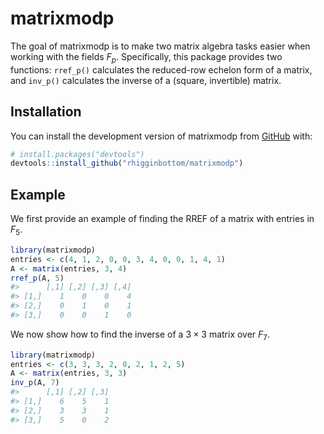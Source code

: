 
<!-- README.md is generated from README.Rmd. Please edit that file -->

# matrixmodp

<!-- badges: start -->
<!-- badges: end -->

The goal of matrixmodp is to make two matrix algebra tasks easier when
working with the fields $F_p$. Specifically, this package provides two
functions: `rref_p()` calculates the reduced-row echelon form of a
matrix, and `inv_p()` calculates the inverse of a (square, invertible)
matrix.

## Installation

You can install the development version of matrixmodp from
[GitHub](https://github.com/) with:

``` r
# install.packages("devtools")
devtools::install_github("rhigginbottom/matrixmodp")
```

## Example

We first provide an example of finding the RREF of a matrix with entries
in $F_5$.

``` r
library(matrixmodp)
entries <- c(4, 1, 2, 0, 0, 3, 4, 0, 0, 1, 4, 1)
A <- matrix(entries, 3, 4)
rref_p(A, 5)
#>      [,1] [,2] [,3] [,4]
#> [1,]    1    0    0    4
#> [2,]    0    1    0    1
#> [3,]    0    0    1    0
```

We now show how to find the inverse of a $3\times 3$ matrix over $F_7$.

``` r
library(matrixmodp)
entries <- c(3, 3, 3, 2, 0, 2, 1, 2, 5)
A <- matrix(entries, 3, 3)
inv_p(A, 7)
#>      [,1] [,2] [,3]
#> [1,]    6    5    1
#> [2,]    3    3    1
#> [3,]    5    0    2
```
